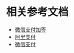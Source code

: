 相关参考文档
==========

- [微信支付加签](https://pay.weixin.qq.com/wiki/doc/apiv3/wechatpay/wechatpay-1.shtml)
- [阿里支付](https://open.alipay.com/api/detail?code=I1080300001000041949)
- [微信支付](https://pay.weixin.qq.com/wiki/doc/apiv3/apis/chapter3_3_5.shtml)
